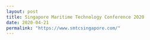 ```yaml
---
layout: post
title: Singapore Maritime Technology Conference 2020 
date: 2020-04-21
permalink: "https://www.smtcsingapore.com/"
---
```

